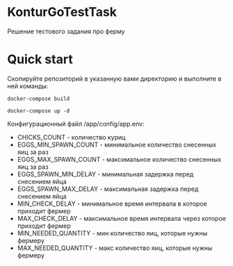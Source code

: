 # KonturGoTestTask
Решение тестового задания про ферму

# Quick start #

Скопируйте репозиторий в указанную вами директорию и выполните в ней команды:

` docker-compose build `

` docker-compose up -d `

Конфигурационный файл /app/config/app.env:

+ CHICKS_COUNT - количество куриц
+ EGGS_MIN_SPAWN_COUNT - минимальное количество снесенных яиц за раз
+ EGGS_MAX_SPAWN_COUNT - максимальное количество снесенных яиц за раз
+ EGGS_SPAWN_MIN_DELAY - минимальная задержка перед снесением яйца
+ EGGS_SPAWN_MAX_DELAY - максимальная задержка перед снесением яйца
+ MIN_CHECK_DELAY - минимальное время интервала в которое приходит фермер
+ MAX_CHECK_DELAY - максимальное время интервала через которое приходит фермер
+ MIN_NEEDED_QUANTITY - мин количество яиц, которые нужны фермеру
+ MAX_NEEDED_QUANTITY - макс количество яиц, которые нужны фермеру
